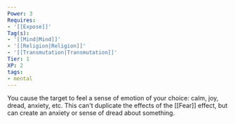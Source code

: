 ```yaml
---
Power: 3
Requires:
- '[[Expose]]'
Tag(s):
- '[[Mind|Mind]]'
- '[[Religion|Religion]]'
- '[[Transmutation|Transmutation]]'
Tier: 1
XP: 2
tags:
- mental
---
```


You cause the target to feel a sense of emotion of your choice: calm, joy, dread, anxiety, etc.  This can't duplicate the effects of the [[Fear]]  effect, but can create an anxiety or sense of dread about something.
